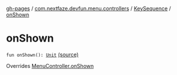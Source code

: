 [gh-pages](../../index.md) / [com.nextfaze.devfun.menu.controllers](../index.md) / [KeySequence](index.md) / [onShown](.)

# onShown

`fun onShown(): `[`Unit`](https://kotlinlang.org/api/latest/jvm/stdlib/kotlin/-unit/index.html) [(source)](https://github.com/NextFaze/dev-fun/tree/master/devfun-menu/src/main/java/com/nextfaze/devfun/menu/controllers/Sequence.kt#L73)

Overrides [MenuController.onShown](../../com.nextfaze.devfun.menu/-menu-controller/on-shown.md)

